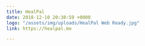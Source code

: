 ```yaml
---
title: HealPal
date: 2018-12-10 20:38:59 +0000
logo: "/assets/img/uploads/HealPal Web Ready.jpg"
link: https://healpal.me

---
```

